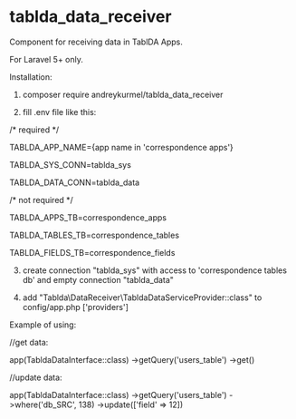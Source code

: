 # tablda_data_receiver
Component for receiving data in TablDA Apps.

For Laravel 5+ only.



Installation:

1) composer require andreykurmel/tablda_data_receiver

2) fill .env file like this:

/* required */

TABLDA_APP_NAME={app name in 'correspondence apps'}

TABLDA_SYS_CONN=tablda_sys

TABLDA_DATA_CONN=tablda_data

/* not required */

TABLDA_APPS_TB=correspondence_apps

TABLDA_TABLES_TB=correspondence_tables

TABLDA_FIELDS_TB=correspondence_fields

3) create connection "tablda_sys" with access to 'correspondence tables db' and empty connection "tablda_data"

4) add "Tablda\DataReceiver\TabldaDataServiceProvider::class" to config/app.php ['providers']


Example of using:

//get data:

app(TabldaDataInterface::class)
            ->getQuery('users_table')
            ->get()
            
//update data:

app(TabldaDataInterface::class)
            ->getQuery('users_table')
            ->where('db_SRC', 138)
            ->update(['field' => 12])